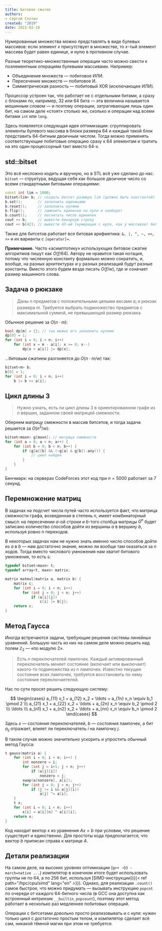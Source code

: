```yaml
---
title: Битовое сжатие
authors:
- Сергей Слотин
created: "2019"
date: 2021-02-18
---
```


Нумерованные множества можно представлять в виде булевых массивов: если элемент $x$ присутствует в множестве, то $x$-тый элемент массива будет равен единице, и нулю в противном случае.

Разные теоретико-множественные операции часто можно свести к поэлементным операциям булевыми массивами. Например:

- Объединение множеств — побитовое ИЛИ.
- Пересечение множеств — побитовое И.
- Симметрическая разность — побитовый XOR (исключающее ИЛИ).

Процессор устроен так, что работает не с отдельными битами, а сразу с блоками по, например, 32 или 64 бита — эта величина называется *машинным словом* — и поэтому операции, затрагивающие лишь один бит, на самом деле «стоят» столько же, сколько и операции над всеми битами `int` или `long`.

Здесь появляется следующая идея оптимизации: сгруппировать элементы булевого массива в блоки размера 64 и каждый такой блок представить 64-битным двоичным числом. Тогда можно применять соответствующие побитовые операцию сразу к 64 элементам и тратить на это один процессорный такт вместо 64-х.

## std::bitset

Это всё несложно кодить и вручную, но в STL всё уже сделано до нас. `bitset` — структура, ведущая себя как большое двоичное число со всеми стандартными битовыми операциями:

```c++
const int lim = 1000;
bitset<lim> b; // создать битсет размера lim (должно быть константой)
b.set();       // заполнить единицами
b.reset();     // заполнить нулями
b.flip();      // заменить единички на нули и наоборот
b.count();     // посчитать число единичек
cout << b;     // вывести бинарную строку
cout << b[42]; // вывести 43-ий (нумерация с нуля, как у массивов) бит "справа"
```

Также для битсетов работает вся битовая арифметика: `&, |, ^, ~, <<, >>` и их варианты с `[operator]=`.

**Примечание.** Часто «асимптотику» использующих битовое сжатие алгоритмов пишут как $O(f / 64)$. Автору не нравится такая нотация, потому что численную константу формально можно сократить, и, вообще, на разных архитектурах и у разных реализаций будут разные константы. Вместо этого будем везде писать $O(f / w)$, где $w$ означает размер машинного слова.

## Задача о рюкзаке

> Даны $n$ предметов с положительными целыми весами $a_i$ и рюкзак размера $m$. Требуется выбрать подмножество предметов с максимальной суммой, не превышающий размер рюкзака.

Обычное решение за $O(n \cdot m)$:

```c++
bool dp[m] = {}; // так можно его заполнить нулями
dp[0] = 1;
for (int i = 0; i < n; i++)
    for (int x = m - a[i]; x >= 0; x--)
        dp[x + a[i]] |= dp[x];
```

…битовым сжатием разгоняется до $O(n \cdot m / w)$ так:

```c++
bitset<m> b;
b[0] = 1;
for (int i = 0; i < n; i++)
    b |= b << a[i];
```

## Цикл длины 3

> Нужно узнать, есть ли цикл длины 3 в ориентированном графе из $n$ вершин, заданном своей матрицей смежности.

Обернем матрицу смежности в массив битсетов, и тогда задача решается за $O(n^3 / w)$:

```c++
bitset<maxn> g[maxn]; // матрица смежности
for (int a = 0; a < n; a++) {
    for (int b = 0; b < n; b++) {
        if (g[a][b] && (~g[a] & g[b]).any()) {
            // цикл найден
        }
    }
}
```

Бенчмарк: на серверах CodeForces этот код при $n = 5000$ работает за 7 секунд.

## Перемножение матриц

В задачах на подсчет числа путей часто используется факт, что матрица смежности графа, возведенная в степень $n$, имеет комбинаторный смысл: на пересечении $a$-ой строки и $b$-того столбца матрицы $G^n$ будет записано количество способов дойти из вершины $a$ в вершину $b$, используя ровно $n$ переходов.

В некоторых задачах нам не нужно знать именно число способов дойти из $a$ в $b$ — нам достаточно знания, можно ли вообще там оказаться за $n$ ходов. Тогда вместо числового умножения нам хватит битового умножения, то есть `&`:

```c++
typedef bitset<maxn> t;
typedef array<t, maxn> matrix;

matrix matmul(matrix a, matrix b) {
    matrix c;
    for (int i = 0; i < n; i++)
        for (int j = 0; j < n; j++)
            if (a[i][j])
                c[i] |= b[j];
    return c;
}
```

## Метод Гаусса

Иногда встречаются задачи, требующие решения системы линейных уравнений. Большую часть из них на самом деле можно решить над полем $\mathbb{Z}_2$ — «по модулю 2».

> Есть $n$ переключателей лампочек. Каждый активированный переключатель меняет состояние (включает или выключает) какого-то подмножества из $n$ лампочек. Известно текущее состояние всех лампочек, требуется восстановить по нему состояние переключаетелей.

Нас по сути просят решить следующую систему:

$$
\begin{cases}
    a_{11} x_1 + a_{12} x_2 + \ldots + a_{1n} x_n \equiv b_1 \pmod 2
\\\ a_{21} x_1 + a_{22} x_2 + \ldots + a_{2n} x_n \equiv b_2 \pmod 2
\\\ \ldots
\\\ a_{n1} x_1 + a_{n2} x_2 + \ldots + a_{nn} x_n \equiv b_n \pmod 2
\end{cases}
$$

Здесь $x$ — состояния переключателей, $b$ — состояния лампочек, а бит $a_{ij}$ отражает, влияет ли переключатель $i$ на лампочку $j$.

В таком случае можно значительно ускорить и упростить обычный метод Гаусса:

```c++
t gauss(matrix a) {
    for (int i = 0; i < n; i++) {
        int nonzero = i;
        for (int j = i+1; j < n; j++)
            if (a[j][i])
                nonzero = j;
        swap(a[nonzero], a[i]);
        for (int j = 0; j < n; j++)
            if (j != i && a[j][i])
                a[j] ^= a[i];
    }
    t x;
    for (int i = 0; i < n; i++)
        x[i] = a[i][n] ^ a[i][i];
    return x;
}
```

Код находит вектор $x$ из уравнения $Ax = b$ при условии, что решение существует и единственно. Для простоты кода предполагается, что вектор $b$ приписан справа к матрице $A$.

## Детали реализации

На самом деле, на высоких уровнях оптимизации (`g++ -O3 -march=native ...`) компилятор в конечном итоге будет использовать группы не по 64, а по 256 бит, используя [SIMD-инструкции]({{< ref path="/hpc/cpu/simd" lang="en" >}}). Однако, для реализации `.count()` самое быстрое, что можно придумать — вызывать инструкцию `popcnt` по очереди от каждого 64-битного числа (в GCC она доступна как встроенный интринзик `__builtin_popcount`), поэтому этот метод работает в несколько раз медленнее побитовых операций.

Операции с битсетами довольно просто реализовывать и с нуля: нужен только цикл с достаточно простым телом, и компилятор сделает всё сам, никакой тёмной магии при этом не требуется.

